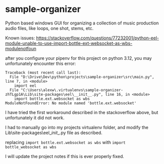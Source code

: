 # sample-organizer
Python based windows GUI for organizing a collection of music production audio files, like loops, one shot, stems, etc.

Known issues:
https://stackoverflow.com/questions/77232001/python-eel-module-unable-to-use-import-bottle-ext-websocket-as-wbs-modulenotfoun

after you configure your pipenv for this project on python 3.12, you may unfortunately encounter this error:
```
Traceback (most recent call last):
  File "D:\Drive\Dev\python\projects\sample-organizer\src\main.py", line 7, in <module>
    import eel
  File "C:\Users\alexw\.virtualenvs\sample-organizer-zhTLgp1A\Lib\site-packages\eel\__init__.py", line 16, in <module>
    import bottle.ext.websocket as wbs
ModuleNotFoundError: No module named 'bottle.ext.websocket'
```
I have tried the first workaround described in the stackoverflow above, but unfortunately it did not work.

I had to manually go into my projects virtualenv folder, and modify the Lib\site-packages\eel\__init__.py file as described.

replacing `import bottle.ext.websocket as wbs` with `import bottle_websocket as wbs`

I will update the project notes if this is ever properly fixed. 